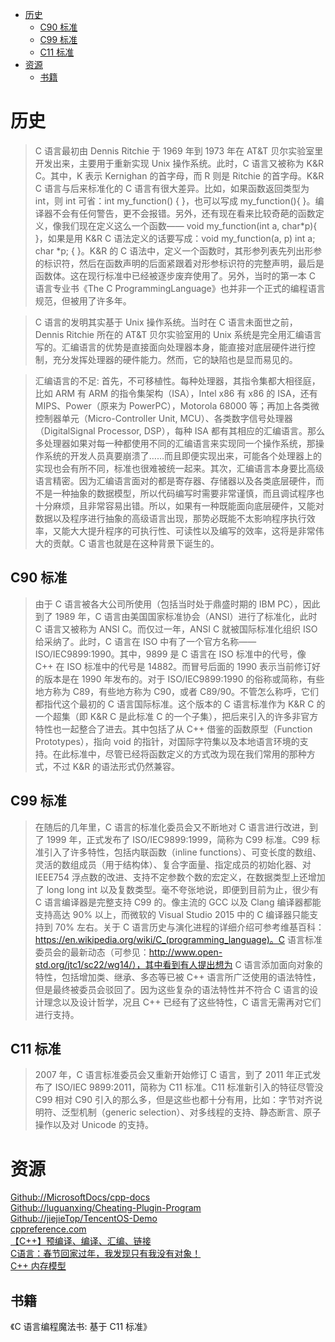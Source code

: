 <!-- TOC -->

- [历史](#历史)
    - [C90 标准](#c90-标准)
    - [C99 标准](#c99-标准)
    - [C11 标准](#c11-标准)
- [资源](#资源)
    - [书籍](#书籍)

<!-- /TOC -->

# 历史

> C 语言最初由 Dennis Ritchie 于 1969 年到 1973 年在 AT&T 贝尔实验室里开发出来，主要用于重新实现 Unix 操作系统。此时，C 语言又被称为 K&R C。其中，K 表示 Kernighan 的首字母，而 R 则是 Ritchie 的首字母。K&R C 语言与后来标准化的 C 语言有很大差异。比如，如果函数返回类型为 int，则 int 可省：int my_function() { }，也可以写成 my_function(){ }。编译器不会有任何警告，更不会报错。另外，还有现在看来比较奇葩的函数定义，像我们现在定义这么一个函数—— void my_function(int a, char*p){ }，如果是用 K&R C 语法定义的话要写成：void my_function(a, p) int a; char *p; { }。K&R 的 C 语法中，定义一个函数时，其形参列表先列出形参的标识符，然后在函数声明的后面紧跟着对形参标识符的完整声明，最后是函数体。这在现行标准中已经被逐步废弃使用了。另外，当时的第一本 C 语言专业书《The C ProgrammingLanguage》也并非一个正式的编程语言规范，但被用了许多年。

> C 语言的发明其实基于 Unix 操作系统。当时在 C 语言未面世之前，Dennis Ritchie 所在的 AT&T 贝尔实验室用的 Unix 系统是完全用汇编语言写的。汇编语言的优势是直接面向处理器本身，能直接对底层硬件进行控制，充分发挥处理器的硬件能力。然而，它的缺陷也是显而易见的。

> 汇编语言的不足: 首先，不可移植性。每种处理器，其指令集都大相径庭，比如 ARM 有 ARM 的指令集架构（ISA），Intel x86 有 x86 的 ISA，还有 MIPS、Power（原来为 PowerPC），Motorola 68000 等；再加上各类微控制器单元（Micro-Controller Unit, MCU）、各类数字信号处理器（DigitalSignal Processor, DSP），每种 ISA 都有其相应的汇编语言。那么多处理器如果对每一种都使用不同的汇编语言来实现同一个操作系统，那操作系统的开发人员真要崩溃了……而且即便实现出来，可能各个处理器上的实现也会有所不同，标准也很难被统一起来。其次，汇编语言本身要比高级语言精密。因为汇编语言面对的都是寄存器、存储器以及各类底层硬件，而不是一种抽象的数据模型，所以代码编写时需要非常谨慎，而且调试程序也十分麻烦，且非常容易出错。所以，如果有一种既能面向底层硬件，又能对数据以及程序进行抽象的高级语言出现，那势必既能不太影响程序执行效率，又能大大提升程序的可执行性、可读性以及编写的效率，这将是非常伟大的贡献。C 语言也就是在这种背景下诞生的。

## C90 标准

> 由于 C 语言被各大公司所使用（包括当时处于鼎盛时期的 IBM PC），因此到了 1989 年，C 语言由美国国家标准协会（ANSI）进行了标准化，此时 C 语言又被称为 ANSI C。而仅过一年，ANSI C 就被国际标准化组织 ISO 给采纳了。此时，C 语言在 ISO 中有了一个官方名称—— ISO/IEC9899:1990。其中，9899 是 C 语言在 ISO 标准中的代号，像 C++ 在 ISO 标准中的代号是 14882。而冒号后面的 1990 表示当前修订好的版本是在 1990 年发布的。对于 ISO/IEC9899:1990 的俗称或简称，有些地方称为 C89，有些地方称为 C90，或者 C89/90。不管怎么称呼，它们都指代这个最初的 C 语言国际标准。这个版本的 C 语言标准作为 K&R C 的一个超集（即 K&R C 是此标准 C 的一个子集），把后来引入的许多非官方特性也一起整合了进去。其中包括了从 C++ 借鉴的函数原型（Function Prototypes），指向 void 的指针，对国际字符集以及本地语言环境的支持。在此标准中，尽管已经将函数定义的方式改为现在我们常用的那种方式，不过 K&R 的语法形式仍然兼容。

## C99 标准

> 在随后的几年里，C 语言的标准化委员会又不断地对 C 语言进行改进，到了 1999 年，正式发布了 ISO/IEC9899:1999，简称为 C99 标准。C99 标准引入了许多特性，包括内联函数（inline functions）、可变长度的数组、灵活的数组成员（用于结构体）、复合字面量、指定成员的初始化器、对 IEEE754 浮点数的改进、支持不定参数个数的宏定义，在数据类型上还增加了 long long int 以及复数类型。毫不夸张地说，即便到目前为止，很少有 C 语言编译器是完整支持 C99 的。像主流的 GCC 以及 Clang 编译器都能支持高达 90% 以上，而微软的 Visual Studio 2015 中的 C 编译器只能支持到 70% 左右。关于 C 语言历史与演化进程的详细介绍可参考维基百科：https://en.wikipedia.org/wiki/C_(programming_language)。C 语言标准委员会的最新动态（可参见：http://www.open-std.org/jtc1/sc22/wg14/），其中看到有人提出想为 C 语言添加面向对象的特性，包括增加类、继承、多态等已被 C++ 语言所广泛使用的语法特性，但是最终被委员会驳回了。因为这些复杂的语法特性并不符合 C 语言的设计理念以及设计哲学，况且 C++ 已经有了这些特性，C 语言无需再对它们进行支持。

## C11 标准

> 2007 年，C 语言标准委员会又重新开始修订 C 语言，到了 2011 年正式发布了 ISO/IEC 9899:2011，简称为 C11 标准。C11 标准新引入的特征尽管没 C99 相对 C90 引入的那么多，但是这些也都十分有用，比如：字节对齐说明符、泛型机制（generic selection）、对多线程的支持、静态断言、原子操作以及对 Unicode 的支持。

# 资源

[Github://MicrosoftDocs/cpp-docs](https://github.com/MicrosoftDocs/cpp-docs)<br>
[Github://luguanxing/Cheating-Plugin-Program](https://github.com/luguanxing/Cheating-Plugin-Program)<br>
[Github://jiejieTop/TencentOS-Demo](https://github.com/jiejieTop/TencentOS-Demo)<br>
[cppreference.com](https://en.cppreference.com/w/)<br>
[【C++】预编译、编译、汇编、链接](https://blog.csdn.net/weixin_40740059/article/details/84075653)<br>
[C语言：春节回家过年，我发现只有我没有对象！](https://mp.weixin.qq.com/s/QT6abxt5evqxU8kDuhfdHQ)<br>
[C++ 内存模型](https://paul.pub/cpp-memory-model/)<br>

## 书籍

《C 语言编程魔法书: 基于 C11 标准》<br>

